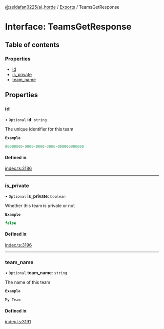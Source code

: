 [@zeldafan0225/ai_horde](../README.md) / [Exports](../modules.md) / TeamsGetResponse

# Interface: TeamsGetResponse

## Table of contents

### Properties

- [id](TeamsGetResponse.md#id)
- [is\_private](TeamsGetResponse.md#is_private)
- [team\_name](TeamsGetResponse.md#team_name)

## Properties

### id

• `Optional` **id**: `string`

The unique identifier for this team

**`Example`**

```ts
00000000-0000-0000-0000-000000000000
```

#### Defined in

[index.ts:3186](https://github.com/ZeldaFan0225/ai_horde/blob/a3ac80c/index.ts#L3186)

___

### is\_private

• `Optional` **is\_private**: `boolean`

Whether this team is private or not

**`Example`**

```ts
false
```

#### Defined in

[index.ts:3196](https://github.com/ZeldaFan0225/ai_horde/blob/a3ac80c/index.ts#L3196)

___

### team\_name

• `Optional` **team\_name**: `string`

The name of this team

**`Example`**

```ts
My Team
```

#### Defined in

[index.ts:3191](https://github.com/ZeldaFan0225/ai_horde/blob/a3ac80c/index.ts#L3191)
